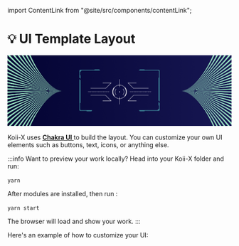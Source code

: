 import ContentLink from "@site/src/components/contentLink";

# 💡 UI Template Layout

![Banner](../../img/Templates.png)

Koii-X uses [**Chakra UI** ](https://chakra-ui.com/)to build the layout. You can customize your own UI elements such as buttons, text, icons, or anything else.

:::info
Want to preview your work locally? Head into your Koii-X folder and run:

`yarn`

After modules are installed, then run :

`yarn start`

The browser will load and show your work.
:::

Here's an example of how to customize your UI:

<ContentLink title="Box" link="./box" iconType="copy" />
<br/>
<ContentLink title="SimpleGrid" link="./simplegrid" iconType="copy" />
<br/>
<ContentLink title="Button & Button Group" link="./button-and-button-group" iconType="copy" />